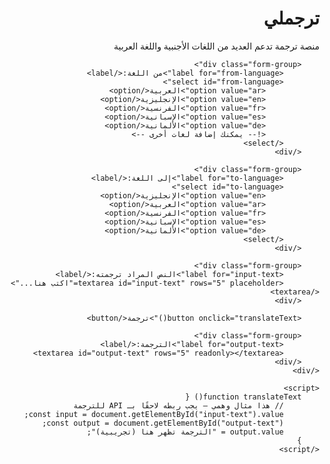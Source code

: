 <!DOCTYPE html>
<html lang="ar" dir="rtl">
<head>
    <meta charset="UTF-8">
    <meta name="viewport" content="width=device-width, initial-scale=1.0">
    <title>ترجملي</title>
    <link rel="stylesheet" href="style.css">
</head>
<body>
    <div class="container">
        <h1>ترجملي</h1>
        <p>منصة ترجمة تدعم العديد من اللغات الأجنبية واللغة العربية</p>

        <div class="form-group">
            <label for="from-language">من اللغة:</label>
            <select id="from-language">
                <option value="ar">العربية</option>
                <option value="en">الإنجليزية</option>
                <option value="fr">الفرنسية</option>
                <option value="es">الإسبانية</option>
                <option value="de">الألمانية</option>
                <!-- يمكنك إضافة لغات أخرى -->
            </select>
        </div>

        <div class="form-group">
            <label for="to-language">إلى اللغة:</label>
            <select id="to-language">
                <option value="en">الإنجليزية</option>
                <option value="ar">العربية</option>
                <option value="fr">الفرنسية</option>
                <option value="es">الإسبانية</option>
                <option value="de">الألمانية</option>
            </select>
        </div>

        <div class="form-group">
            <label for="input-text">النص المراد ترجمته:</label>
            <textarea id="input-text" rows="5" placeholder="اكتب هنا..."></textarea>
        </div>

        <button onclick="translateText()">ترجمة</button>

        <div class="form-group">
            <label for="output-text">الترجمة:</label>
            <textarea id="output-text" rows="5" readonly></textarea>
        </div>
    </div>

    <script>
        function translateText() {
            // هذا مثال وهمي – يجب ربطه لاحقًا بـ API للترجمة
            const input = document.getElementById("input-text").value;
            const output = document.getElementById("output-text");
            output.value = "الترجمة تظهر هنا (تجريبية)";
        }
    </script>
</body>
</html>
